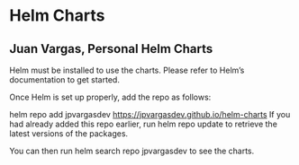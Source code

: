 # Helm Charts

## Juan Vargas, Personal Helm Charts

Helm must be installed to use the charts. Please refer to Helm’s documentation to get started.

Once Helm is set up properly, add the repo as follows:

helm repo add jpvargasdev https://jpvargasdev.github.io/helm-charts
If you had already added this repo earlier, run helm repo update to retrieve the latest versions of the packages.

You can then run helm search repo jpvargasdev to see the charts.

